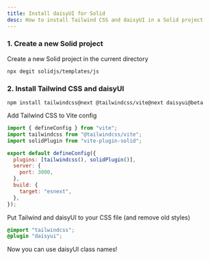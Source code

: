 ```yaml
---
title: Install daisyUI for Solid
desc: How to install Tailwind CSS and daisyUI in a Solid project
---
```


### 1. Create a new Solid project

Create a new Solid project in the current directory

```:Terminal
npx degit solidjs/templates/js
```

### 2. Install Tailwind CSS and daisyUI

```:Terminal
npm install tailwindcss@next @tailwindcss/vite@next daisyui@beta
```

Add Tailwind CSS to Vite config

```js:vite.config.js
import { defineConfig } from "vite";
import tailwindcss from "@tailwindcss/vite";
import solidPlugin from "vite-plugin-solid";

export default defineConfig({
  plugins: [tailwindcss(), solidPlugin()],
  server: {
    port: 3000,
  },
  build: {
    target: "esnext",
  },
});
```

Put Tailwind and daisyUI to your CSS file (and remove old styles)
  
```postcss:src/index.css
@import "tailwindcss";
@plugin "daisyui";
```

Now you can use daisyUI class names!
